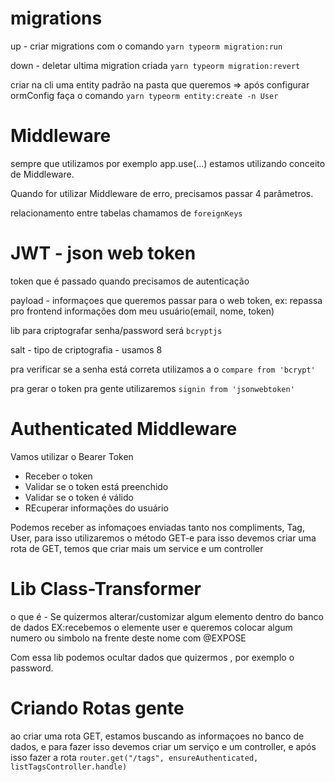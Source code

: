 # migrations

up - criar migrations com o comando ```yarn typeorm migration:run```

down - deletar ultima migration criada ```yarn typeorm migration:revert```

criar na cli uma entity padrão na pasta que queremos => após configurar ormConfig faça o comando ```yarn typeorm entity:create -n User```

# Middleware

sempre que utilizamos por exemplo app.use(...) estamos utilizando conceito de Middleware.


Quando for utilizar Middleware de erro, precisamos passar 4 parâmetros.

relacionamento entre tabelas chamamos de ```foreignKeys```

# JWT - json web token

token que é passado quando precisamos de autenticação

payload - informaçoes que queremos passar para o web token, ex: repassa pro frontend informações dom meu usuário(email, nome, token)

lib para criptografar senha/password será ```bcryptjs```

salt - tipo de criptografia - usamos 8

pra verificar se a senha está correta utilizamos a o ```compare from 'bcrypt'```

pra gerar o token pra gente utilizaremos ```signin from 'jsonwebtoken'```

# Authenticated Middleware

Vamos utilizar o Bearer Token

- Receber o token
- Validar se o token está preenchido
- Validar se o token é válido 
- REcuperar informações do usuário

Podemos receber as infomaçoes enviadas tanto nos compliments, Tag, User, para isso utilizaremos o método GET-e para isso devemos criar uma rota de GET, temos que criar mais um service e um controller

# Lib Class-Transformer

o que é - Se quizermos alterar/customizar algum elemento dentro do banco de dados EX:recebemos o elemente user e queremos colocar algum numero ou simbolo na frente deste nome com @EXPOSE

Com essa lib podemos ocultar dados que quizermos , por exemplo o password.

# Criando Rotas gente

ao criar uma rota GET, estamos buscando as informaçoes no banco de dados, e para  fazer isso devemos criar um serviço e um controller, e após isso fazer a rota ```router.get("/tags", ensureAuthenticated, listTagsController.handle)```




